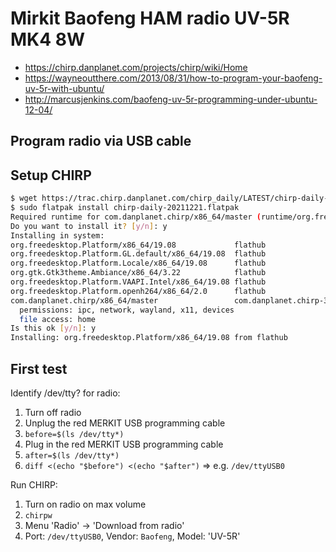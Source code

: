# Mirkit Baofeng HAM radio UV-5R MK4 8W

* https://chirp.danplanet.com/projects/chirp/wiki/Home
* https://wayneoutthere.com/2013/08/31/how-to-program-your-baofeng-uv-5r-with-ubuntu/
* http://marcusjenkins.com/baofeng-uv-5r-programming-under-ubuntu-12-04/


## Program radio via USB cable

## Setup CHIRP

```sh
$ wget https://trac.chirp.danplanet.com/chirp_daily/LATEST/chirp-daily-20211221.flatpak
$ sudo flatpak install chirp-daily-20211221.flatpak 
Required runtime for com.danplanet.chirp/x86_64/master (runtime/org.freedesktop.Platform/x86_64/19.08) found in remote flathub
Do you want to install it? [y/n]: y
Installing in system:
org.freedesktop.Platform/x86_64/19.08             flathub                      a85bd015f173
org.freedesktop.Platform.GL.default/x86_64/19.08  flathub                      54eadc8792db
org.freedesktop.Platform.Locale/x86_64/19.08      flathub                      82c2332b3e80
org.gtk.Gtk3theme.Ambiance/x86_64/3.22            flathub                      73fed99df212
org.freedesktop.Platform.VAAPI.Intel/x86_64/19.08 flathub                      86a7fe067ae4
org.freedesktop.Platform.openh264/x86_64/2.0      flathub                      73f998362a6f
com.danplanet.chirp/x86_64/master                 com.danplanet.chirp-3-origin 168fd65053cc
  permissions: ipc, network, wayland, x11, devices
  file access: home
Is this ok [y/n]: y
Installing: org.freedesktop.Platform/x86_64/19.08 from flathub
```


## First test

Identify /dev/tty? for radio:

1. Turn off radio
2. Unplug the red MERKIT USB programming cable
3. `before=$(ls /dev/tty*)`
4. Plug in the red MERKIT USB programming cable
5. `after=$(ls /dev/tty*)`
6. `diff <(echo "$before") <(echo "$after")` => e.g. `/dev/ttyUSB0`

Run CHIRP:

1. Turn on radio on max volume
2. `chirpw`
3. Menu 'Radio' -> 'Download from radio'
4. Port: `/dev/ttyUSB0`, Vendor: `Baofeng`, Model: 'UV-5R'


